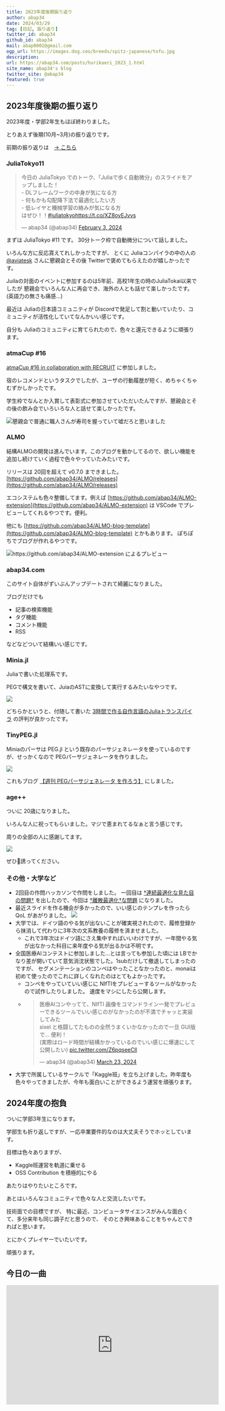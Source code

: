 ```yaml
---
title: 2023年度後期振り返り
author: abap34
date: 2024/03/29
tag: [日記, 振り返り]
twitter_id: abap34
github_id: abap34
mail: abap0002@gmail.com
ogp_url: https://images.dog.ceo/breeds/spitz-japanese/tofu.jpg
description: 
url: https://abap34.com/posts/hurikaeri_2023_1.html
site_name: abap34's blog
twitter_site: @abap34
featured: true
---
```


## 2023年度後期の振り返り

2023年度・学部2年生もほぼ終わりました。

とりあえず後期(10月~3月)の振り返りです。

前期の振り返りは　[→ こちら](https://www.abap34.com/posts/hurikaeri_2023_0.html)

### JuliaTokyo11

<blockquote class="twitter-tweet"><p lang="ja" dir="ltr">今日の JuliaTokyo でのトーク、「Juliaで歩く自動微分」のスライドをアップしました！ <br>- DLフレームワークの中身が気になる方<br>- 何もかも勾配降下法で最適化したい方<br>- 低レイヤと機械学習の絡みが気になる方<br>はぜひ！！<a href="https://twitter.com/hashtag/juliatokyo?src=hash&amp;ref_src=twsrc%5Etfw">#juliatokyo</a><a href="https://t.co/XZ8ovEJvvs">https://t.co/XZ8ovEJvvs</a></p>&mdash; abap34 (@abap34) <a href="https://twitter.com/abap34/status/1753681336702009787?ref_src=twsrc%5Etfw">February 3, 2024</a></blockquote> <script async src="https://platform.twitter.com/widgets.js" charset="utf-8"></script>

まずは JuliaTokyo #11 です。 30分トーク枠で自動微分について話しました。

いろんな方に反応貰えてれしかったですが、
とくに Juliaコンパイラの中の人の [@aviatesk](https://github.com/aviatesk) さんに懇親会とその後 Twitterで褒めてもらえたのが嬉しかったです。


Juilaの対面のイベントに参加するのは5年前、高校1年生の時のJuliaTokai以来でしたが
懇親会でいろんな人に再会でき、海外の人とも話せて楽しかったです。(英語力の無さも痛感...)


最近は Juliaの日本語コミュニティが Discordで発足して割と動いていたり、コミュニティが活性化していてなんかいい感じです。

自分も Juliaのコミュニティに育てられたので、色々と還元できるように頑張ります。

### atmaCup #16

[atmaCup #16 in collaboration with RECRUIT](https://www.guruguru.science/competitions/22) に参加しました。

宿のレコメンドというタスクでしたが、ユーザの行動履歴が短く、めちゃくちゃむずかしかったです。

学生枠でなんとか入賞して表彰式に参加させていただいたんですが、懇親会とその後の飲み会でいろいろな人と話せて楽しかったです。

![懇親会で普通に職人さんが寿司を握っていて嘘だろと思いました](hurikaeri_2023_1/sushi.png)

### ALMO

結構ALMOの開発は進んでいます。このブログを動かしてるので、欲しい機能を追加し続けていく過程で色々やっていたみたいです。

リリースは 20回を超えて v0.7.0 まできました。 
[https://github.com/abap34/ALMO/releases](https://github.com/abap34/ALMO/releases)


エコシステムも色々整備してます。例えば
 [https://github.com/abap34/ALMO-extension](https://github.com/abap34/ALMO-extension) は VSCode でプレビューしてくれるやつです。便利。

他にも [https://github.com/abap34/ALMO-blog-template](https://github.com/abap34/ALMO-blog-template) とかもあります。
ぽちぽちでブログが作れるやつです。

![https://github.com/abap34/ALMO-extension によるプレビュー](https://github.com/abap34/ALMO-extension/raw/main/assets/almo-ext-demo.gif)


### abap34.com

このサイト自体がずいぶんアップデートされて綺麗になりました。

ブログだけでも

- 記事の検索機能
- タグ機能
- コメント機能
- RSS

などなどついて結構いい感じです。


### Minia.jl

Juliaで書いた処理系です。

PEGで構文を書いて、JuiaのASTに変換して実行するみたいなやつです。 


<a href="https://github.com/abap34/Minia.jl"><img src="https://gh-card.dev/repos/abap34/Minia.jl.svg"></a>


どちらかというと、付随して書いた [3時間で作る自作言語のJuliaトランスパイラ](https://www.abap34.com/posts/mini-lang.html) の評判が良かったです。

### TinyPEG.jl

Miniaのパーサは PEG.jl という既存のパーサジェネレータを使っているのですが、せっかくなので PEGパーサジェネレータを作りました。

<a href="https://github.com/abap34/TinyPEG.jl"><img src="https://gh-card.dev/repos/abap34/TinyPEG.jl.svg"></a>

これもブログ [【週刊 PEGパーサジェネレータ を作ろう】](https://www.abap34.com/posts/tinypeg.html) にしました。


### age++

ついに 20歳になりました。


いろんな人に祝ってもらいました。マジで恵まれてるなぁと言う感じです。

周りの全部の人に感謝してます。

![](hurikaeri_2023_1/20party.png)

ぜひ🍺誘ってください。


### その他・大学など
- 2回目の作問ハッカソンで作問をしました。 一回目は [†連続最適化な見た目の問題†](https://yukicoder.me/problems/no/2438) を出したので、今回は [†離散最適化†な問題](https://yukicoder.me/problems/10681) になりました。
- 最近スライドを作る機会が多かったので、いい感じのテンプレを作ったら QoL があがりました。 
   <a href="https://github.com/abap34/slide-template"><img src="https://gh-card.dev/repos/abap34/slide-template.svg"></a>
- 大学では、ドイツ語のやる気が出ないことが確実視されたので、履修登録から抹消して代わりに3年次の文系教養の履修を済ませました。
  - これで3年次はドイツ語にさえ集中すればいいわけですが、一年間やる気が出なかった科目に来年度やる気が出るかは不明です。
- 全国医療AIコンテストに参加しました...とは言っても参加した頃には LBでかなり差が開いていて意気消沈状態でした。1subだけして撤退してしまったのですが、
  セグメンテーションのコンペはやったことなかったのと、monaiは初めて使ったのでこれに詳しくなれたのはとてもよかったです。
  - コンペをやっていていい感じに NIfTIをプレビューするツールがなかったので試作したりしました。 速度をマシにしたら公開します。
  - <blockquote class="twitter-tweet"><p lang="ja" dir="ltr">医療AIコンやってて、NIfTI 画像をコマンドライン一発でプレビューできるツールでいい感じのがなかったのが不満でチャッと実装してみた<br>sixel と格闘してたものの全然うまくいかなかったので一旦 GUI版で... 便利！<br>(実際はロード時間が結構かかっているのでいい感じに爆速にして公開したい) <a href="https://t.co/Z6pqseeCll">pic.twitter.com/Z6pqseeCll</a></p>&mdash; abap34 (@abap34) <a href="https://twitter.com/abap34/status/1771371540514247088?ref_src=twsrc%5Etfw">March 23, 2024</a></blockquote> <script async src="https://platform.twitter.com/widgets.js" charset="utf-8"></script>
- 大学で所属しているサークルで「Kaggle班」を立ち上げました。昨年度も色々やってきましたが、今年も面白いことができるよう運営を頑張ります。

## 2024年度の抱負

ついに学部3年生になります。

学部生も折り返しですが、一応卒業要件的なのは大丈夫そうでホッとしています。


目標は色々ありますが、

- Kaggle班運営を軌道に乗せる
- OSS Contribution を積極的にやる

あたりはやりたいところです。

あとはいろんなコミュニティで色々な人と交流したいです。

技術面での目標ですが、
特に最近、コンピュータサイエンスがみんな面白くて、多分来年も同じ調子だと思うので、
そのとき興味あることをちゃんとできればと思います。


とにかくプレイヤーでいたいです。

頑張ります。



## 今日の一曲

<iframe width="560" height="315" src="https://www.youtube.com/embed/7xx66mR_HeE?si=U0YEvzeB4kqud4OK" title="YouTube video player" frameborder="0" allow="accelerometer; autoplay; clipboard-write; encrypted-media; gyroscope; picture-in-picture; web-share" referrerpolicy="strict-origin-when-cross-origin" allowfullscreen></iframe>